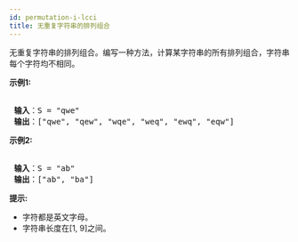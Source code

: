 ```yaml
---
id: permutation-i-lcci
title: 无重复字符串的排列组合
---
```

无重复字符串的排列组合。编写一种方法，计算某字符串的所有排列组合，字符串每个字符均不相同。

 **示例1:**


<pre><br/><strong> 输入</strong>：S = &#34;qwe&#34;<br/><strong> 输出</strong>：[&#34;qwe&#34;, &#34;qew&#34;, &#34;wqe&#34;, &#34;weq&#34;, &#34;ewq&#34;, &#34;eqw&#34;]<br/></pre>

 **示例2:**


<pre><br/><strong> 输入</strong>：S = &#34;ab&#34;<br/><strong> 输出</strong>：[&#34;ab&#34;, &#34;ba&#34;]<br/></pre>

 **提示:**

- 字符都是英文字母。
- 字符串长度在[1, 9]之间。